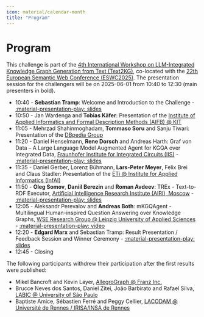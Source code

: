 ```yaml
---
icon: material/calendar-month
title: "Program"
---
```

<!-- markdownlint-disable MD012 MD013 MD024 MD033 -->
# Program

This challenge is part of the [4th International Workshop on LLM-Integrated Knowledge Graph Generation from Text (Text2KG)](https://aiisc.ai/text2kg2025), co-located with the [22th European Semantic Web Conference (ESWC2025)](https://2025.eswc-conferences.org/).
The presentation session for the challengers will be on 2025-06-01 from 10:40 to 12:30 (main presenters in bold).

- 10:40 - **Sebastian Tramp**: Welcome and Introduction to the Challenge - [:material-presentation-play: slides](assets/talks/1-sebastian-tramp-introduction.pdf)
- 10:50 - Jan Wardenga and **Tobias Käfer**: Presentation of the [Institute of Applied Informatics and Formal Description Methods (AIFB) @ KIT](https://www.aifb.kit.edu/english/index.php)
- 11:05 - Mehrzad Shahinmoghadam, **Tommaso Soru** and Sanju Tiwari: Presentation of the [DBpedia Group](https://www.dbpedia.org/)
- 11:20 - Daniel Henselmann, **Rene Dorsch** and Andreas Harth: Graf von Data – A Large Language Model Augmented Agent
for KGQA over Integrated Data, [Fraunhofer Institute for Integrated Circuits (IIS)](https://www.iis.fraunhofer.de/en.html) - [:material-presentation-play: slides](assets/talks/4-IIS-QL-rene-dorsch-fraunhofer-iis.pdf)
- 11:35 - Daniel Gerber, Lorenz Bühmann, **Lars-Peter Meyer**, Felix Brei and Claus Stadler: Presentation of the [ETi @ Institute for Applied Informatics (InfAI)](https://cc-eti.org/)
- 11:50 - **Oleg Somov**, **Daniil Berezin** and **Roman Avdeev**: TREx - Text-to-RDF Executor, [Artificial Intelligence Research Institute (AIRI), Moscow](https://airi.net/) - [:material-presentation-play: slides](assets/talks/6-MIPT-oleg-somov-daniil-berezin-roman-avdeev-airi.pdf)
- 12:05 - Aleksandr Perevalov and **Andreas Both**: mKGQAgent - Multilingual Human-inspired Question Answering over Knowledge Graphs, [WSE Research Group @ Leipzig University of Applied Sciences](https://github.com/WSE-research) - [:material-presentation-play: video](assets/talks/7-WSE-andreas-both-htwk.mp4)
- 12:20 - **Edgard Marx** and Sebastian Tramp: Result Presentation / Feedback Session and Winner Ceremony - [:material-presentation-play: slides](assets/talks/8-edgard-marx-result-presentation.pdf)
- 12:45 - Closing

The following participants withdrew their participation after the first results were published:


- Mikel Bancroft and Kevin Layer, [AllegroGraph @ Franz Inc.](https://franz.com/)
- Brucce Neves dos Santos, Daniel Zitei, João Barbirato and Rafael Silva, [LABIC @ University of São Paulo](https://labic.icmc.usp.br/)
- Baptiste Amice, Sébastien Ferré and Peggy Cellier, [LACODAM @ Université de Rennes / IRISA/INSA de Rennes](https://team.inria.fr/lacodam/)
